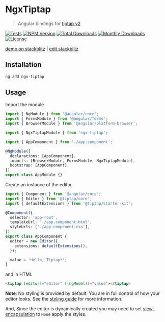 # NgxTiptap

> Angular bindings for [tiptap v2](https://www.tiptap.dev/)

[![Tests](https://github.com/sibiraj-s/ngx-tiptap/actions/workflows/tests.yml/badge.svg)](https://github.com/sibiraj-s/ngx-tiptap/actions/workflows/tests.yml)
[![NPM Version](https://badgen.net/npm/v/ngx-tiptap)](https://www.npmjs.com/package/ngx-tiptap)
[![Total Downloads](https://badgen.net/npm/dt/ngx-tiptap)](https://www.npmjs.com/package/ngx-tiptap)
[![Monthly Downloads](https://badgen.net/npm/dm/ngx-tiptap)](https://www.npmjs.com/package/ngx-tiptap)
[![License](https://badgen.net/npm/license/ngx-tiptap)](https://github.com/sibiraj-s/ngx-editor/blob/master/LICENSE)

[demo on stackblitz](https://ngx-tiptap.stackblitz.io/) | [edit stackblitz](https://stackblitz.com/edit/ngx-tiptap)

## Installation

```bash
ng add ngx-tiptap
```

## Usage

Import the module

```ts
import { NgModule } from '@angular/core';
import { FormsModule } from '@angular/forms';
import { BrowserModule } from '@angular/platform-browser';

import { NgxTiptapModule } from 'ngx-tiptap';

import { AppComponent } from './app.component';

@NgModule({
  declarations: [AppComponent],
  imports: [BrowserModule, FormsModule, NgxTiptapModule],
  bootstrap: [AppComponent],
})
export class AppModule {}
```

Create an instance of the editor

```ts
import { Component } from '@angular/core';
import { Editor } from '@tiptap/core';
import { defaultExtensions } from '@tiptap/starter-kit';

@Component({
  selector: 'app-root',
  templateUrl: './app.component.html',
  styleUrls: ['./app.component.css'],
})
export class AppComponent {
  editor = new Editor({
    extensions: defaultExtensions(),
  });

  value = 'Hello, Tiptap!';
}
```

and in HTML

```html
<tiptap [editor]="editor" [(ngModel)]="value"></tiptap>
```

**Note**: No styling is provided by default. You are in full control of how your editor looks. See the [styling guide](https://www.tiptap.dev/guide/styling) for more information.

And, Since the editor is dynamically created you may need to set [view-encapsulation](https://angular.io/guide/view-encapsulation) to `None` apply the styles.
